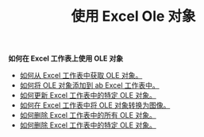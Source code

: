 ﻿---
title: 使用 Excel Ole 对象
second_title: Documen
linktitle: Ole对象
type: docs
url: /zh/oleobjects/
aliases: [/working-with-oleobjects/]
keywords: Get, add, delete, and update an OLE object in an Excel worksheet
description: Aspose.Cells Cloud REST API 支持在 Excel 工作表中获取、添加、删除和更新 OLE 对象。SDK 支持多种开发语言，包括 Android、C#、Go、Java、NodeJS、Perl、PHP、Python、Ruby 和 Swift。
weight: 100
kwords: Excel, Office 云, REST API, 电子表格, PDF, CSV, Json, Markdown, OleObjects
---
**如何在 Excel 工作表上使用 OLE 对象**

- [如何从 Excel 工作表中获取 OLE 对象。](/cells/zh/oleobjects/get/)
- [如何将 OLE 对象添加到 ab Excel 工作表中。](/cells/zh/oleobjects/add/)
- [如何更新 Excel 工作表中的特定 OLE 对象。](/cells/zh/oleobjects/update/)
- [如何在 Excel 工作表中将 OLE 对象转换为图像。](/cells/zh/oleobjects/convert/)
- [如何删除 Excel 工作表中的所有 OLE 对象。](/cells/zh/oleobjects/clear/)
- [如何删除 Excel 工作表中的特定 OLE 对象。](/cells/zh/oleobjects/delete/)
